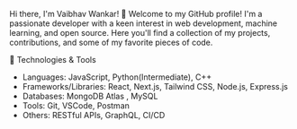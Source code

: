 Hi there, I'm Vaibhav Wankar! 👋
Welcome to my GitHub profile! I'm a passionate developer with a keen interest in web development, machine learning, and open source. Here you'll find a collection of my projects, contributions, and some of my favorite pieces of code.

🔧 Technologies & Tools
- Languages: JavaScript, Python(Intermediate), C++
- Frameworks/Libraries: React, Next.js, Tailwind CSS, Node.js, Express.js
- Databases: MongoDB Atlas , MySQL
- Tools: Git, VSCode, Postman
- Others: RESTful APIs, GraphQL, CI/CD

<!---
VaibhavForWork12/VaibhavForWork12 is a ✨ special ✨ repository because its `README.md` (this file) appears on your GitHub profile.
You can click the Preview link to take a look at your changes.
--->
